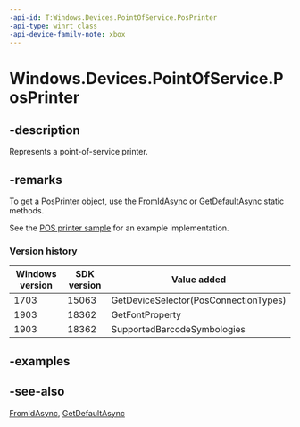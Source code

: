 ```yaml
---
-api-id: T:Windows.Devices.PointOfService.PosPrinter
-api-type: winrt class
-api-device-family-note: xbox
---
```


<!-- Class syntax.
public class PosPrinter : Windows.Devices.PointOfService.IPosPrinter, Windows.Foundation.IClosable
-->

# Windows.Devices.PointOfService.PosPrinter

## -description
Represents a point-of-service printer.

## -remarks
To get a PosPrinter object, use the [FromIdAsync](posprinter_fromidasync_1322863552.md) or [GetDefaultAsync](posprinter_getdefaultasync_1549573963.md) static methods.

See the [POS printer sample](https://github.com/Microsoft/Windows-universal-samples/tree/master/Samples/PosPrinter) for an example implementation.

### Version history

| Windows version | SDK version | Value added |
| -- | -- | -- |
| 1703 | 15063 | GetDeviceSelector(PosConnectionTypes) |
| 1903 | 18362 | GetFontProperty |
| 1903 | 18362 | SupportedBarcodeSymbologies |

## -examples

## -see-also
[FromIdAsync](posprinter_fromidasync_1322863552.md), [GetDefaultAsync](posprinter_getdefaultasync_1549573963.md)
